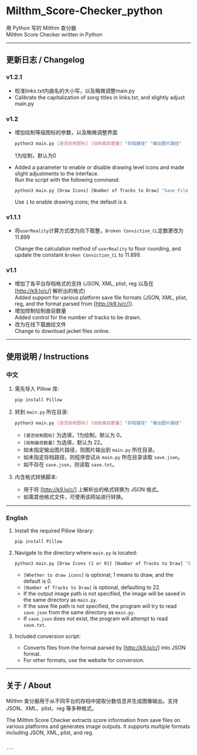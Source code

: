 # Milthm_Score-Checker_python
用 Python 写的 Milthm 查分器  
Milthm Score Checker written in Python

---

## 更新日志 / Changelog
### v1.2.1
- 校准links.txt内曲名的大小写，以及略微调整main.py
- Calibrate the capitalization of song titles in links.txt, and slightly adjust main.py
### v1.2
- 增加绘制等级图标的参数，以及略微调整界面
  ```bash
  python3 main.py [是否绘制图标] [绘制曲目数量] "存档路径" "输出图片路径"
  ```
  1为绘制，默认为0

- Added a parameter to enable or disable drawing level icons and made slight adjustments to the interface.  
  Run the script with the following command:
  ```bash
  python3 main.py [Draw Icons] [Number of Tracks to Draw] "Save File Path" "Output Image Path"
  ```
  Use `1` to enable drawing icons; the default is `0`.
  
### v1.1.1

- 将`userReality`计算方式改为向下取整，`Broken Conviction_CL`定数更改为11.899

  Change the calculation method of `userReality` to floor rounding, and update the constant `Broken Conviction_CL` to 11.899.

### v1.1

- 增加了各平台存档格式的支持 (JSON, XML, plist, reg 以及在 [http://k9.lv/c/] 解析出的格式)  
  Added support for various platform save file formats (JSON, XML, plist, reg, and the format parsed from [http://k9.lv/c/]).
- 增加控制绘制曲目数量  
  Added control for the number of tracks to be drawn.
- 改为在线下载曲绘文件  
  Change to download jacket files online.

---

## 使用说明 / Instructions

### 中文

1. 需先导入 Pillow 库:
   ```bash
   pip install Pillow
   ```

2. 转到 `main.py` 所在目录:
   ```bash
   python3 main.py [是否绘制图标] [绘制曲目数量] "存档路径" "输出图片路径"
   ```
   - `[是否绘制图标]` 为选填，1为绘制，默认为 0。
   - `[绘制曲目数量]` 为选填，默认为 22。  
   - 如未指定输出图片路径，则图片输出到 `main.py` 所在目录。  
   - 如未指定存档路径，则程序尝试从 `main.py` 所在目录读取 `save.json`。  
   - 如不存在 `save.json`，则读取 `save.txt`。

3. 内含格式转换脚本:
   - 用于将 [http://k9.lv/c/] 上解析出的格式转换为 JSON 格式。  
   - 如需其他格式文件，可使用该网站进行转换。

---

### English

1. Install the required Pillow library:
   ```bash
   pip install Pillow
   ```

2. Navigate to the directory where `main.py` is located:
   ```bash
   python3 main.py [Draw Icons (1 or 0)] [Number of Tracks to Draw] "Save File Path" "Output Image Path"
   ```
   - `[Whether to draw icons]` is optional; 1 means to draw, and the default is 0.
   - `[Number of Tracks to Draw]` is optional, defaulting to 22.  
   - If the output image path is not specified, the image will be saved in the same directory as `main.py`.  
   - If the save file path is not specified, the program will try to read `save.json` from the same directory as `main.py`.  
   - If `save.json` does not exist, the program will attempt to read `save.txt`.

3. Included conversion script:
   - Converts files from the format parsed by [http://k9.lv/c/] into JSON format.  
   - For other formats, use the website for conversion.

---

## 关于 / About

Milthm 查分器用于从不同平台的存档中提取分数信息并生成图像输出。支持 JSON、XML、plist、reg 等多种格式。

The Milthm Score Checker extracts score information from save files on various platforms and generates image outputs. It supports multiple formats including JSON, XML, plist, and reg.
```

---

